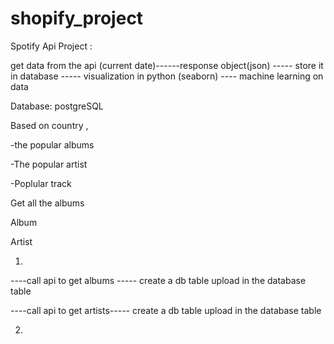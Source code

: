 # shopify_project
Spotify Api Project : 

 

get data from the api (current date)------response object(json) -----  store it in database ----- visualization in python (seaborn) ---- machine learning on  data  

 

Database: postgreSQL 
 

Based on country ,  

-the popular albums 

-The popular artist  

 -Poplular track  

 

 
 

Get all the albums  

 

Album  

Artist 

 

 

1) 

----call api  to get albums  ----- create a db table upload in the database table  

----call api  to get artists----- create a db table upload in the database table  

2) 

